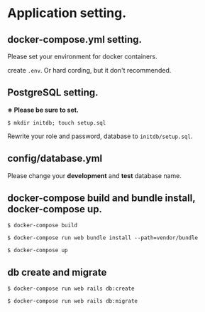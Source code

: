 # Application setting.
## docker-compose.yml setting.

Please set your environment for docker containers.

create `.env`. Or hard cording, but it don't recommended.

## PostgreSQL setting.
**※ Please be sure to set.**

```
$ mkdir initdb; touch setup.sql
```

Rewrite your role and password, database to `initdb/setup.sql`.

## config/database.yml

Please change your **development** and **test** database name.

## docker-compose build and bundle install, docker-compose up.

```
$ docker-compose build

$ docker-compose run web bundle install --path=vendor/bundle

$ docker-compose up
```

## db create and migrate

```
$ docker-compose run web rails db:create

$ docker-compose run web rails db:migrate
```
